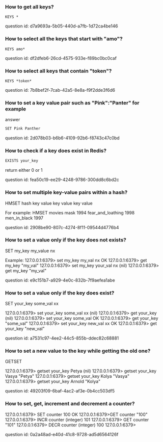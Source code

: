 ### How to get all keys? 

```shell
KEYS *
```

question id: d7a9693a-5b05-440d-a7fb-1d72ca4be146


### How to select all the keys that start with "amo"?

```shell
KEYS amo*
```

question id: df2dfeb6-26cd-4575-933e-f89bc0bc0caf


### How to select all keys that contain "token"? 

```shell
KEYS *token*
```

question id: 7b8bef2f-7cab-42a5-8e8a-f9f2dde3f6d6


### How to set a key value pair such as "Pink":"Panter" for example

answer

```markdown
SET Pink Panther
```

question id: 2d078b03-b6b6-4109-92b6-f8743c47c0bd


### How to check if a key does exist in Redis?

```markdown
EXISTS your_key
```

return either 0 or 1

question id: fea50c19-ee29-4248-9786-300dd8c6bd2c


### How to set multiple key-value pairs within a hash?

HMSET hash key value key value key value

For example:
HMSET movies mask 1994 fear_and_loathing 1998 men_in_black 1997

question id: 2908be90-807c-4274-8f11-09544d4776b4


### How to set a value only if the key does not exists?

SET my_key my_value nx

Example:
127.0.0.1:6379> set my_key my_val nx
OK
127.0.0.1:6379> get my_key
"my_val"
127.0.0.1:6379> set my_key your_val nx
(nil)
127.0.0.1:6379> get my_key
"my_val"

question id: e9c151b7-a929-4e0c-832b-7f9aefea1abe


### How to set a value only if the key does exist?

SET your_key some_val xx

127.0.0.1:6379> set your_key some_val xx
(nil)
127.0.0.1:6379> get your_key
(nil)
127.0.0.1:6379> set your_key some_val
OK
127.0.0.1:6379> get your_key
"some_val"
127.0.0.1:6379> set your_key new_val xx
OK
127.0.0.1:6379> get your_key
"new_val"

question id: a7531c97-4ee2-44c5-855b-ddec82c68881


### How to set a new value to the key while getting the old one?

GETSET

127.0.0.1:6379> getset your_key Petya
(nil)
127.0.0.1:6379> getset your_key Vasya
"Petya"
127.0.0.1:6379> getset your_key Kolya
"Vasya"
127.0.0.1:6379> getset your_key Arnold
"Kolya"

question id: 49203f09-6baf-4ac2-af3e-0b4cc503df5


### How to set, get, increment and decrement a counter? 

127.0.0.1:6379> SET counter 100
OK
127.0.0.1:6379>GET counter
"100"
127.0.0.1:6379> INCR counter
(integer) 101
127.0.0.1:6379> GET counter
"101"
127.0.0.1:6379> DECR counter 
(integer) 100
127.0.0.1:6379> 

question id: 0a2a48ad-e40d-41c8-9728-ad5d6564126f


